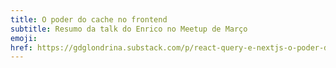```yaml
---
title: O poder do cache no frontend
subtitle: Resumo da talk do Enrico no Meetup de Março
emoji:
href: https://gdglondrina.substack.com/p/react-query-e-nextjs-o-poder-do-cache
---
```

